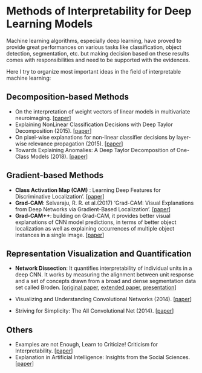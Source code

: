 Methods of Interpretability for Deep Learning Models
===============================================================================

Machine learning algorithms, especially deep learning, have proved to provide great performances on various tasks like classification, object detection, segmentation, etc. but making decision based on these results comes with responsibilities and need to be supported with the evidences.

Here I try to organize most important ideas in the field of interpretable machine learning:

Decomposition-based Methods
-------------------------------------------------------------------------------

- On the interpretation of weight vectors of linear models in multivariate neuroimaging. \[[paper](http://dx.doi.org/10.1016/j.neuroimage.2013.10.067)]
- Explaining NonLinear Classification Decisions with Deep Taylor Decomposition (2015). \[[paper](http://dx.doi.org/10.1016/j.patcog.2016.11.008)]
- On pixel-wise explanations for non-linear classifier decisions by layer-wise relevance propagation (2015). \[[paper](http://dx.doi.org/10.1371/journal.pone.0130140)]
- Towards Explaining Anomalies: A Deep Taylor Decomposition of One-Class Models (2018). \[[paper](https://arxiv.org/abs/1805.06230)]

Gradient-based Methods
-------------------------------------------------------------------------------

- **Class Activation Map (CAM)** : Learning Deep Features for Discriminative Localization’. \[[paper](http://dx.doi.org/10.1109/CVPR.2016.319)]
- **Grad-CAM**: Selvaraju, R. R. et al.(2017) ‘Grad-CAM: Visual Explanations from Deep Networks via Gradient-Based Localization’. \[[paper](http://dx.doi.org/10.1109/ICCV.2017.74)]
- **Grad-CAM++**: building on Grad-CAM, it provides better visual explanations of CNN model predictions, in terms of better object localization as well as explaining occurrences of multiple object instances in a single image. \[[paper](https://arxiv.org/abs/1710.11063)]

Representation Visualization and Quantification
-------------------------------------------------------------------------------

- **Network Dissection**: It quantifies interpretability of individual units in a deep CNN. It works by measuring the alignment between unit response and a set of concepts drawn from a broad and dense segmentation data set called Broden. \[[original paper](http://netdissect.csail.mit.edu/final-network-dissection.pdf), [extended paper](https://arxiv.org/pdf/1711.05611), [presentation](https://www.youtube.com/watch?v=Xy6RcjXMa2c)]

- Visualizing and Understanding Convolutional Networks (2014). \[[paper](http://dx.doi.org/10.1007/978-3-319-10590-1_53)]

- Striving for Simplicity: The All Convolutional Net (2014). \[[paper](https://arxiv.org/abs/1412.6806)]

Others
-----------

- Examples are not Enough, Learn to Criticize! Criticism for Interpretability. \[[paper](https://papers.nips.cc/paper/6300-examples-are-not-enough-learn-to-criticize-criticism-for-interpretability.pdf)]
- Explanation in Artificial Intelligence: Insights from the Social Sciences. \[[paper](https://arxiv.org/abs/1706.07269)]